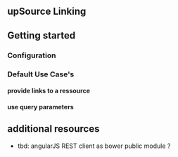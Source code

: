 ## upSource Linking

## Getting started

### Configuration

### Default Use Case's

#### provide links to a ressource

#### use query parameters

## additional resources

  * tbd: angularJS REST client as bower public module ?




